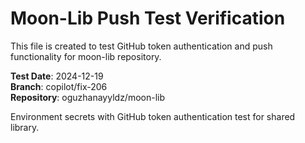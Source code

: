 # Moon-Lib Push Test Verification

This file is created to test GitHub token authentication and push functionality for moon-lib repository.

**Test Date**: 2024-12-19  
**Branch**: copilot/fix-206  
**Repository**: oguzhanayyldz/moon-lib  

Environment secrets with GitHub token authentication test for shared library.